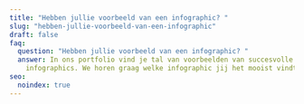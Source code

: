 ```yaml
---
title: "Hebben jullie voorbeeld van een infographic? "
slug: "hebben-jullie-voorbeeld-van-een-infographic"
draft: false
faq:
  question: "Hebben jullie voorbeeld van een infographic? "
  answer: In ons portfolio vind je tal van voorbeelden van succesvolle
    infographics. We horen graag welke infographic jij het mooist vindt!
seo:
  noindex: true
---
```

